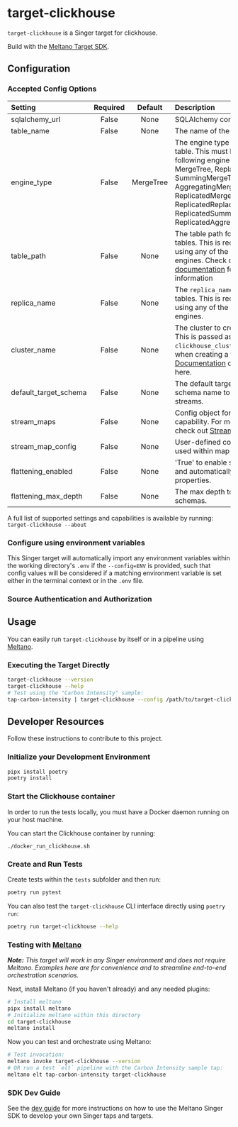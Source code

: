 # target-clickhouse

`target-clickhouse` is a Singer target for clickhouse.

Build with the [Meltano Target SDK](https://sdk.meltano.com).

<!--

Developer TODO: Update the below as needed to correctly describe the install procedure. For instance, if you do not have a PyPi repo, or if you want users to directly install from your git repo, you can modify this step as appropriate.

## Installation

Install from PyPi:

```bash
pipx install target-clickhouse
```

Install from GitHub:

```bash
pipx install git+https://github.com/ORG_NAME/target-clickhouse.git@main
```

-->

## Configuration

### Accepted Config Options

<!--
Developer TODO: Provide a list of config options accepted by the target.

This section can be created by copy-pasting the CLI output from:

```
target-clickhouse --about --format=markdown
```
-->

| Setting              | Required | Default | Description |
|:---------------------|:--------:|:-------:|:------------|
| sqlalchemy_url       | False    | None    | SQLAlchemy connection string |
| table_name           | False    | None    | The name of the table to write to. |
| engine_type          | False    | MergeTree | The engine type to use for the table. This must be one of the following engine types: MergeTree, ReplacingMergeTree, SummingMergeTree, AggregatingMergeTree, ReplicatedMergeTree, ReplicatedReplacingMergeTree, ReplicatedSummingMergeTree, ReplicatedAggregatingMergeTree. |
| table_path           | False    | None    | The table path for replicated tables. This is required when using any of the replication engines. Check out the [documentation](https://clickhouse.com/docs/en/engines/table-engines/mergetree-family/replication#replicatedmergetree-parameters) for more information |
| replica_name         | False    | None    | The `replica_name` for replicated tables. This is required when using any of the replication engines. |
| cluster_name         | False    | None    | The cluster to create tables in. This is passed as the `clickhouse_cluster` argument when creating a table. [Documentation](https://clickhouse.com/docs/en/sql-reference/distributed-ddl) can be found here. |
| default_target_schema| False    | None    | The default target database schema name to use for all streams. |
| stream_maps          | False    | None    | Config object for stream maps capability. For more information check out [Stream Maps](https://sdk.meltano.com/en/latest/stream_maps.html). |
| stream_map_config    | False    | None    | User-defined config values to be used within map expressions. |
| flattening_enabled   | False    | None    | 'True' to enable schema flattening and automatically expand nested properties. |
| flattening_max_depth | False    | None    | The max depth to flatten schemas. |

A full list of supported settings and capabilities is available by running: `target-clickhouse --about`

### Configure using environment variables

This Singer target will automatically import any environment variables within the working directory's
`.env` if the `--config=ENV` is provided, such that config values will be considered if a matching
environment variable is set either in the terminal context or in the `.env` file.

### Source Authentication and Authorization

<!--
Developer TODO: If your target requires special access on the destination system, or any special authentication requirements, provide those here.
-->

## Usage

You can easily run `target-clickhouse` by itself or in a pipeline using [Meltano](https://meltano.com/).

### Executing the Target Directly

```bash
target-clickhouse --version
target-clickhouse --help
# Test using the "Carbon Intensity" sample:
tap-carbon-intensity | target-clickhouse --config /path/to/target-clickhouse-config.json
```

## Developer Resources

Follow these instructions to contribute to this project.

### Initialize your Development Environment

```bash
pipx install poetry
poetry install
```

### Start the Clickhouse container

In order to run the tests locally, you must have a Docker daemon running on your host machine.

You can start the Clickhouse container by running:
```
./docker_run_clickhouse.sh
```

### Create and Run Tests

Create tests within the `tests` subfolder and
  then run:

```bash
poetry run pytest
```

You can also test the `target-clickhouse` CLI interface directly using `poetry run`:

```bash
poetry run target-clickhouse --help
```

### Testing with [Meltano](https://meltano.com/)

_**Note:** This target will work in any Singer environment and does not require Meltano.
Examples here are for convenience and to streamline end-to-end orchestration scenarios._

<!--
Developer TODO:
Your project comes with a custom `meltano.yml` project file already created. Open the `meltano.yml` and follow any "TODO" items listed in
the file.
-->

Next, install Meltano (if you haven't already) and any needed plugins:

```bash
# Install meltano
pipx install meltano
# Initialize meltano within this directory
cd target-clickhouse
meltano install
```

Now you can test and orchestrate using Meltano:

```bash
# Test invocation:
meltano invoke target-clickhouse --version
# OR run a test `elt` pipeline with the Carbon Intensity sample tap:
meltano elt tap-carbon-intensity target-clickhouse
```

### SDK Dev Guide

See the [dev guide](https://sdk.meltano.com/en/latest/dev_guide.html) for more instructions on how to use the Meltano Singer SDK to
develop your own Singer taps and targets.
